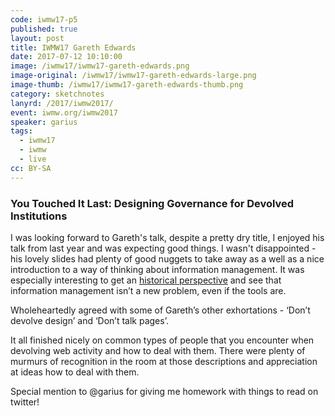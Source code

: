 ```yaml
---
code: iwmw17-p5
published: true
layout: post
title: IWMW17 Gareth Edwards
date: 2017-07-12 10:10:00
image: /iwmw17/iwmw17-gareth-edwards.png
image-original: /iwmw17/iwmw17-gareth-edwards-large.png
image-thumb: /iwmw17/iwmw17-gareth-edwards-thumb.png
category: sketchnotes
lanyrd: /2017/iwmw2017/
event: iwmw.org/iwmw2017
speaker: garius
tags:
  - iwmw17
  - iwmw
  - live
cc: BY-SA
---
```


### You Touched It Last: Designing Governance for Devolved Institutions

I was looking forward to Gareth's talk,  despite a pretty dry title, I enjoyed his talk from last year and was expecting good things. I wasn't disappointed - his lovely slides had plenty of good nuggets to take away as a well as a nice introduction to a way of thinking about information management. It was especially interesting to get an [historical perspective][dowding] and see that information management isn’t a new problem, even if the tools are.

Wholeheartedly agreed with some of Gareth’s other exhortations - ‘Don’t devolve design’ and ‘Don’t talk pages’.

It all finished nicely on common types of people that you encounter when devolving web activity and how to deal with them. There were plenty of murmurs of recognition in the room at those descriptions and appreciation at ideas how to deal with them.

Special mention to @garius for giving me homework with things to read on twitter!


[dowding]:https://en.wikipedia.org/wiki/Dowding_system
